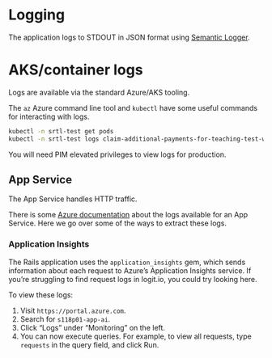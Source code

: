 # Logging

The application logs to STDOUT in JSON format using [Semantic Logger](https://github.com/reidmorrison/rails_semantic_logger).

# AKS/container logs

Logs are available via the standard Azure/AKS tooling.

The `az` Azure command line tool and `kubectl` have some useful commands for interacting with
logs.

```sh
kubectl -n srtl-test get pods
kubectl -n srtl-test logs claim-additional-payments-for-teaching-test-web-123456
```

You will need PIM elevated privileges to view logs for production.

## App Service

The App Service handles HTTP traffic.

There is some
[Azure documentation](https://docs.microsoft.com/en-us/azure/app-service/troubleshoot-diagnostic-logs#access-log-files)
about the logs available for an App Service. Here we go over some of the ways to
extract these logs.

### Application Insights

The Rails application uses the `application_insights` gem, which sends
information about each request to Azure’s Application Insights service. If
you’re struggling to find request logs in logit.io, you could try looking here.

To view these logs:

1. Visit `https://portal.azure.com`.
2. Search for `s118p01-app-ai`.
3. Click “Logs” under “Monitoring” on the left.
4. You can now execute queries. For example, to view all requests, type
   `requests` in the query field, and click Run.
